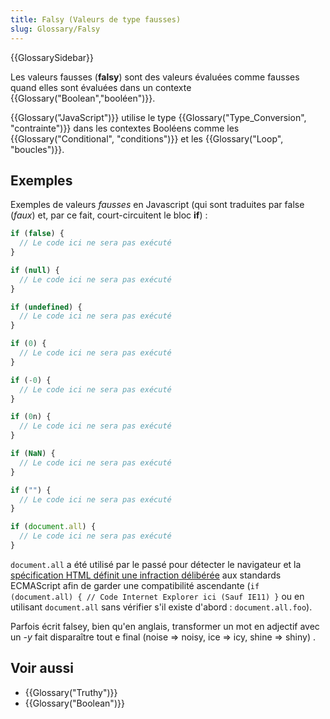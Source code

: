 ```yaml
---
title: Falsy (Valeurs de type fausses)
slug: Glossary/Falsy
---
```


{{GlossarySidebar}}

Les valeurs fausses (**falsy**) sont des valeurs évaluées comme fausses quand elles sont évaluées dans un contexte {{Glossary("Boolean","booléen")}}.

{{Glossary("JavaScript")}} utilise le type {{Glossary("Type_Conversion", "contrainte")}} dans les contextes Booléens comme les {{Glossary("Conditional", "conditions")}} et les {{Glossary("Loop", "boucles")}}.

## Exemples

Exemples de valeurs _fausses_ en Javascript (qui sont traduites par false (_faux_) et, par ce fait, court-circuitent le bloc **if**) :

```js
if (false) {
  // Le code ici ne sera pas exécuté
}

if (null) {
  // Le code ici ne sera pas exécuté
}

if (undefined) {
  // Le code ici ne sera pas exécuté
}

if (0) {
  // Le code ici ne sera pas exécuté
}

if (-0) {
  // Le code ici ne sera pas exécuté
}

if (0n) {
  // Le code ici ne sera pas exécuté
}

if (NaN) {
  // Le code ici ne sera pas exécuté
}

if ("") {
  // Le code ici ne sera pas exécuté
}

if (document.all) {
  // Le code ici ne sera pas exécuté
}
```

`document.all` a été utilisé par le passé pour détecter le navigateur et la [spécification HTML définit une infraction délibérée](http://www.whatwg.org/specs/web-apps/current-work/multipage/obsolete.html#dom-document-all) aux standards ECMAScript afin de garder une compatibilité ascendante (`if (document.all) { // Code Internet Explorer ici (Sauf IE11) }` ou en utilisant `document.all` sans vérifier s'il existe d'abord : `document.all.foo`).

Parfois écrit falsey, bien qu'en anglais, transformer un mot en adjectif avec un _-y_ fait disparaître tout e final (noise => noisy, ice => icy, shine => shiny) .

## Voir aussi

- {{Glossary("Truthy")}}
- {{Glossary("Boolean")}}
